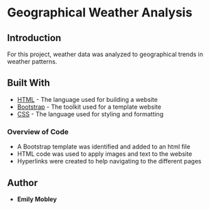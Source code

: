# Geographical Weather Analysis

## Introduction
For this project, weather data was analyzed to geographical trends in weather patterns.  


## Built With

* [HTML](https://html.com/) - The language used for building a website
* [Bootstrap](https://getbootstrap.com/) - The toolkit used for a template website
* [CSS](https://developer.mozilla.org/en-US/docs/Web/CSS) - The language used for styling and formatting

### Overview of Code

* A Bootstrap template was identified and added to an html file
* HTML code was used to apply images and text to the website
* Hyperlinks were created to help navigating to the different pages

## Author

* **Emily Mobley**
